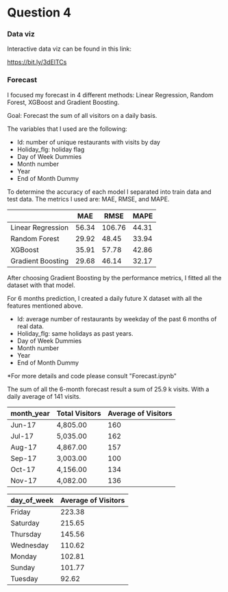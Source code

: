 # Question 4



### Data viz

Interactive data viz can be found in this link:

https://bit.ly/3dElTCs

### Forecast

I focused my forecast in 4 different methods: Linear Regression, Random Forest, XGBoost and Gradient Boosting.

Goal: Forecast the sum of all visitors on a daily basis.

The variables that I used are the following:

- Id: number of unique restaurants with visits by day
- Holiday_flg: holiday flag
- Day of Week Dummies
- Month number
- Year
- End of Month Dummy

To determine the accuracy of each model I separated into train data and test data. The metrics I used are: MAE, RMSE, and MAPE.

|                   | MAE   | RMSE   | MAPE  |
| ----------------- | ----- | ------ | ----- |
| Linear Regression | 56.34 | 106.76 | 44.31 |
| Random Forest     | 29.92 | 48.45  | 33.94 |
| XGBoost           | 35.91 | 57.78  | 42.86 |
| Gradient Boosting | 29.68 | 46.14  | 32.17 |

After choosing Gradient Boosting by the performance metrics, I fitted all the dataset with that model.

For 6 months prediction, I created a daily future X dataset with all the features mentioned above.

-	Id: average number of restaurants by weekday of the past 6 months of real data.
-	Holiday_flg: same holidays as past years.
-	Day of Week Dummies
-	Month number
-	Year
-	End of Month Dummy

*For more details and code please consult "Forecast.ipynb"

The sum of all the 6-month forecast result a sum of 25.9 k visits. With a daily average of 141 visits.

| month_year | Total Visitors | Average of Visitors |
| ---------- | -------------- | ------------------- |
| Jun-17     | 4,805.00       | 160                 |
| Jul-17     | 5,035.00       | 162                 |
| Aug-17     | 4,867.00       | 157                 |
| Sep-17     | 3,003.00       | 100                 |
| Oct-17     | 4,156.00       | 134                 |
| Nov-17     | 4,082.00       | 136                 |



| day_of_week | Average of Visitors |
| ----------- | ------------------- |
| Friday      | 223.38              |
| Saturday    | 215.65              |
| Thursday    | 145.56              |
| Wednesday   | 110.62              |
| Monday      | 102.81              |
| Sunday      | 101.77              |
| Tuesday     | 92.62               |